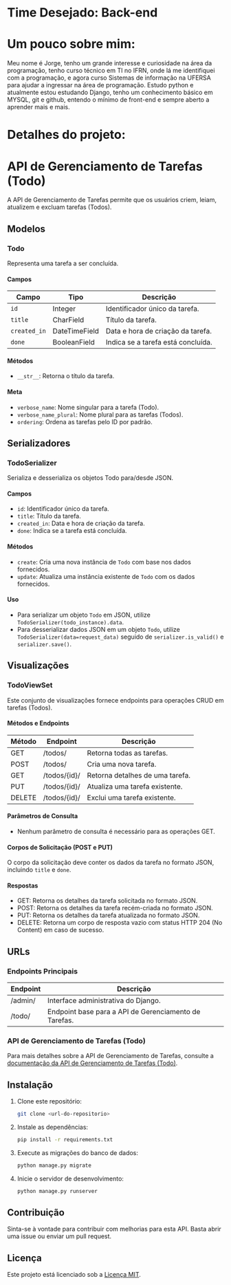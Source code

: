 # Time Desejado: Back-end
# Um pouco sobre mim: 
Meu nome é Jorge, tenho um grande interesse e curiosidade na área da programação, tenho curso técnico em TI no IFRN, onde lá me identifiquei com a programação, e agora curso Sistemas de informação na UFERSA para ajudar a ingressar na área de programação. Estudo python e atualmente estou estudando Django, tenho um conhecimento básico em MYSQL, git e github, entendo o mínimo de front-end e sempre aberto a aprender mais e mais.
# Detalhes do projeto:

# API de Gerenciamento de Tarefas (Todo)

A API de Gerenciamento de Tarefas permite que os usuários criem, leiam, atualizem e excluam tarefas (Todos).

## Modelos

### Todo

Representa uma tarefa a ser concluída.

#### Campos

| Campo       | Tipo           | Descrição                                |
|-------------|----------------|------------------------------------------|
| `id`        | Integer        | Identificador único da tarefa.          |
| `title`     | CharField      | Título da tarefa.                       |
| `created_in`| DateTimeField  | Data e hora de criação da tarefa.       |
| `done`      | BooleanField   | Indica se a tarefa está concluída.      |

#### Métodos

- `__str__`: Retorna o título da tarefa.

#### Meta

- `verbose_name`: Nome singular para a tarefa (Todo).
- `verbose_name_plural`: Nome plural para as tarefas (Todos).
- `ordering`: Ordena as tarefas pelo ID por padrão.

## Serializadores

### TodoSerializer

Serializa e desserializa os objetos Todo para/desde JSON.

#### Campos

- `id`: Identificador único da tarefa.
- `title`: Título da tarefa.
- `created_in`: Data e hora de criação da tarefa.
- `done`: Indica se a tarefa está concluída.

#### Métodos

- `create`: Cria uma nova instância de `Todo` com base nos dados fornecidos.
- `update`: Atualiza uma instância existente de `Todo` com os dados fornecidos.

#### Uso

- Para serializar um objeto `Todo` em JSON, utilize `TodoSerializer(todo_instance).data`.
- Para desserializar dados JSON em um objeto `Todo`, utilize `TodoSerializer(data=request_data)` seguido de `serializer.is_valid()` e `serializer.save()`.

## Visualizações

### TodoViewSet

Este conjunto de visualizações fornece endpoints para operações CRUD em tarefas (Todos).

#### Métodos e Endpoints

| Método | Endpoint          | Descrição                              |
|--------|-------------------|----------------------------------------|
| GET    | /todos/           | Retorna todas as tarefas.              |
| POST   | /todos/           | Cria uma nova tarefa.                  |
| GET    | /todos/{id}/      | Retorna detalhes de uma tarefa.        |
| PUT    | /todos/{id}/      | Atualiza uma tarefa existente.         |
| DELETE | /todos/{id}/      | Exclui uma tarefa existente.           |

#### Parâmetros de Consulta

- Nenhum parâmetro de consulta é necessário para as operações GET.

#### Corpos de Solicitação (POST e PUT)

O corpo da solicitação deve conter os dados da tarefa no formato JSON, incluindo `title` e `done`.

#### Respostas

- GET: Retorna os detalhes da tarefa solicitada no formato JSON.
- POST: Retorna os detalhes da tarefa recém-criada no formato JSON.
- PUT: Retorna os detalhes da tarefa atualizada no formato JSON.
- DELETE: Retorna um corpo de resposta vazio com status HTTP 204 (No Content) em caso de sucesso.

## URLs

### Endpoints Principais

| Endpoint        | Descrição                                    |
|-----------------|----------------------------------------------|
| /admin/         | Interface administrativa do Django.          |
| /todo/          | Endpoint base para a API de Gerenciamento de Tarefas. |

### API de Gerenciamento de Tarefas (Todo)

Para mais detalhes sobre a API de Gerenciamento de Tarefas, consulte a [documentação da API de Gerenciamento de Tarefas (Todo)](#).

## Instalação

1. Clone este repositório:

    ```bash
    git clone <url-do-repositorio>
    ```

2. Instale as dependências:

    ```bash
    pip install -r requirements.txt
    ```

3. Execute as migrações do banco de dados:

    ```bash
    python manage.py migrate
    ```

4. Inicie o servidor de desenvolvimento:

    ```bash
    python manage.py runserver
    ```

## Contribuição

Sinta-se à vontade para contribuir com melhorias para esta API. Basta abrir uma issue ou enviar um pull request.

## Licença

Este projeto está licenciado sob a [Licença MIT](LICENSE).
